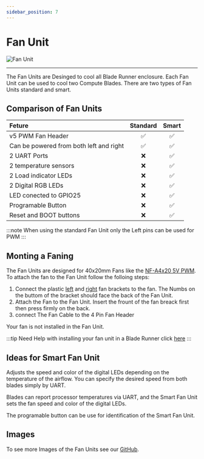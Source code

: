 ```yaml
---
sidebar_position: 7
---
```


# Fan Unit

![Fan Unit](/img/fan-unit/Fan-Unit-Scheme.svg)

---

The Fan Units are Desinged to cool all Blade Runner enclosure. Each Fan Unit can be used to cool two Compute Blades. There are two types of Fan Units standard and smart.

## Comparison of Fan Units

|                     Feture              | Standard | Smart |
| :-------------------------------------- | :------: | :---: |
| v5 PWM Fan Header                       |    ✅   |   ✅  |
| Can be powered from both left and right |    ✅   |   ✅  |
| 2 UART Ports                            |    ❌   |   ✅  |
| 2 temperature sensors                   |    ❌   |   ✅  |
| 2 Load indicator LEDs                   |    ❌   |   ✅  |
| 2 Digital RGB LEDs                      |    ❌   |   ✅  |
| LED conected to GPIO25                  |    ❌   |   ✅  |
| Programable Button                      |    ❌   |   ✅  |
| Reset and BOOT buttons                  |    ❌   |   ✅  |

:::note
When using the standard Fan Unit only the Left pins can be used for PWM
:::
## Monting a Faning
The Fan Units are designed for 40x20mm Fans like the [NF-A4x20 5V PWM](https://noctua.at/en/products/fan/nf-a4x20-5v-pwm). To attach the fan to the Fan Unit follow the folloing steps:

1. Connect the plastic [left](https://github.com/uptime-industries/compute-blade/blob/main/fan-unit/fan-bracket/left.stl) and [right](https://github.com/uptime-industries/compute-blade/blob/main/fan-unit/fan-bracket/right.stl) fan brackets to the fan.
The Numbs on the buttom of the bracket should face the back of the Fan Unit.
2. Attach the Fan to the Fan Unit. Insert the frount of the fan breack first then press firmly on the back.
3. connect The Fan Cable to the 4 Pin Fan Header

Your fan is not installed in the Fan Unit.

:::tip
Need Help with installing your fan unit in a Blade Runner click [here](/blade-runners/)
:::

## Ideas for Smart Fan Unit
Adjusts the speed and color of the digital LEDs depending on the temperature of the airflow. You can specify the desired speed from both blades simply by UART.

Blades can report processor temperatures via UART, and the Smart Fan Unit sets the fan speed and color of the digital LEDs.

The programable button can be use for identification of the Smart Fan Unit.

## Images
To see more Images of the Fan Units see our [GitHub](https://github.com/uptime-industries/compute-blade/tree/main/fan-unit/img).